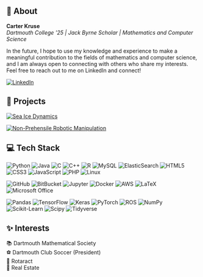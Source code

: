 ## 💫 About
**Carter Kruse** <br>
*Dartmouth College '25 | Jack Byrne Scholar | Mathematics and Computer Science*

<!-- I am passionate about using my knowledge of these subjects to tackle challenging problems and find innovative solutions.

In my studies, I have had the opportunity to work on a wide range of projects, from developing algorithms to analyze large datasets to exploring the intersection of mathematics and computer science in areas like machine learning and artificial intelligence. I am constantly striving to learn more and expand my skill set, and I am excited to see where my studies will take me in the future.

Aside from my academic pursuits, I am also heavily involved in extracurricular activities on campus. I am a member of the Dartmouth Mathematical Society and Dartmouth Outing Club and enjoy playing on the Dartmouth Club Soccer team. I am also an avid volunteer and have spent time within Dartmouth Rotaract working on projects that aim to make a positive impact in my community. -->

In the future, I hope to use my knowledge and experience to make a meaningful contribution to the fields of mathematics and computer science, and I am always open to connecting with others who share my interests. Feel free to reach out to me on LinkedIn and connect!

[![LinkedIn](https://img.shields.io/badge/LinkedIn-0077B5?style=for-the-badge&logo=linkedin&logoColor=white)](https://linkedin.com/in/carter-j-kruse)

## 🔭 Projects
[![Sea Ice Dynamics](https://img.shields.io/badge/Sea%20Ice%20Dynamics-000000?style=for-the-badge&logo=github&logoColor=white)](https://github.com/CarterKruse/Sea-Ice-Dynamics)

[![Non-Prehensile Robotic Manipulation](https://img.shields.io/badge/Non&mdash;Prehensile%20Robotic%20Manipulation-000000?style=for-the-badge&logo=github&logoColor=white)](https://github.com/correlllab/MAGPIE)

## 💻 Tech Stack
![Python](https://img.shields.io/badge/Python-3670A0?style=for-the-badge&logo=python&logoColor=FFDD54) ![Java](https://img.shields.io/badge/Java-ED8B00?style=for-the-badge&logo=openjdk&logoColor=white) ![C](https://img.shields.io/badge/C-00599C?style=for-the-badge&logo=c&logoColor=white) ![C++](https://img.shields.io/badge/C++-00599C?style=for-the-badge&logo=c%2B%2B&logoColor=white) ![R](https://img.shields.io/badge/R-276DC3?style=for-the-badge&logo=r&logoColor=white) ![MySQL](https://img.shields.io/badge/MySQL-000000?style=for-the-badge&logo=mysql&logoColor=white) ![ElasticSearch](https://img.shields.io/badge/-ElasticSearch-005571?style=for-the-badge&logo=elasticsearch) ![HTML5](https://img.shields.io/badge/HTML5-E34F26?style=for-the-badge&logo=html5&logoColor=white) ![CSS3](https://img.shields.io/badge/CSS3-1572B6?style=for-the-badge&logo=css3&logoColor=white) ![JavaScript](https://img.shields.io/badge/JavaScript-323330?style=for-the-badge&logo=javascript&logoColor=F7DF1E) ![PHP](https://img.shields.io/badge/PHP-777BB4?style=for-the-badge&logo=php&logoColor=white) ![Linux](https://img.shields.io/badge/Linux-FCC624?style=for-the-badge&logo=linux&logoColor=black)

![GitHub](https://img.shields.io/badge/GitHub-000000?style=for-the-badge&logo=github&logoColor=white) ![BitBucket](https://img.shields.io/badge/BitBucket-1782D5?style=for-the-badge&logo=bitbucket&logoColor=white) ![Jupyter](https://img.shields.io/badge/Jupyter-F37626?style=for-the-badge&logo=jupyter&logoColor=white) ![Docker](https://img.shields.io/badge/Docker-0DB7ED?style=for-the-badge&logo=docker&logoColor=white) ![AWS](https://img.shields.io/badge/AWS-FF9900?style=for-the-badge&logo=amazon-aws&logoColor=white) ![LaTeX](https://img.shields.io/badge/LaTeX-008080?style=for-the-badge&logo=latex&logoColor=white) ![Microsoft Office](https://img.shields.io/badge/Microsoft%20Office-D83B01?style=for-the-badge&logo=microsoft&logoColor=white)

![Pandas](https://img.shields.io/badge/Pandas-150458?style=for-the-badge&logo=pandas&logoColor=white) ![TensorFlow](https://img.shields.io/badge/TensorFlow-FF6F00?style=for-the-badge&logo=tensorflow&logoColor=white) ![Keras](https://img.shields.io/badge/Keras-D00000?style=for-the-badge&logo=keras&logoColor=white) ![PyTorch](https://img.shields.io/badge/PyTorch-EE4C2C?style=for-the-badge&logo=pytorch&logoColor=white) ![ROS](https://img.shields.io/badge/ROS-0A0FF9?style=for-the-badge&logo=ros&logoColor=white) ![NumPy](https://img.shields.io/badge/NumPy-013243?style=for-the-badge&logo=numpy&logoColor=white) ![Scikit-Learn](https://img.shields.io/badge/Scikit--Learn-F7931E?style=for-the-badge&logo=scikit-learn&logoColor=white) ![Scipy](https://img.shields.io/badge/SciPy-0C55A5?style=for-the-badge&logo=scipy&logoColor=white) ![Tidyverse](https://img.shields.io/badge/Tidyverse-242B48?style=for-the-badge&logo=tidyverse&logoColor=white)

## ✨ Interests
📚 Dartmouth Mathematical Society <br>
⚽ Dartmouth Club Soccer (President) <br>
🌱 Rotaract <br>
🏢 Real Estate

